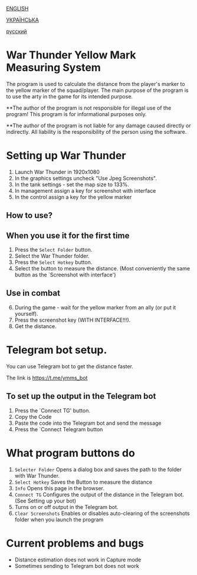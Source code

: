 <a href="https://github.com/qwazar14/WT-YMMS/blob/main/README.md">ENGLISH</a>

<a href="https://github.com/qwazar14/WT-YMMS/blob/main/README_UA.md">УКРАЇНСЬКА</a>

<a href="https://github.com/qwazar14/WT-YMMS/blob/main/README_RU.md">русский</a>

# War Thunder Yellow Mark Measuring System
The program is used to calculate the distance from the player's marker to the yellow marker of the squad/player.
The main purpose of the program is to use the arty in the game for its intended purpose.

**The author of the program is not responsible for illegal use of the program! This program is for informational purposes only.

**The author of the program is not liable for any damage caused directly or indirectly. All liability is the responsibility of the person using the software.

# Setting up War Thunder
1. Launch War Thunder in 1920x1080
2. In the graphics settings uncheck "Use Jpeg Screenshots".
3. In the tank settings - set the map size to 133%.
4. In management assign a key for screenshot with interface
5. In the control assign a key for the yellow marker

## How to use?
## When you use it for the first time
1. Press the `Select Folder` button.
2. Select the War Thunder folder.
3. Press the `Select Hotkey` button.
4. Select the button to measure the distance. (Most conveniently the same button as the `Screenshot with interface')

## Use in combat
6. During the game - wait for the yellow marker from an ally (or put it yourself).
7. Press the screenshot key (WITH INTERFACE!!!).
8. Get the distance.

# Telegram bot setup.
You can use Telegram bot to get the distance faster.

The link is https://t.me/ymms_bot

## To set up the output in the Telegram bot
1. Press the `Connect TG' button.
2. Copy the Code
3. Paste the code into the Telegram bot and send the message
4. Press the `Connect Telegram button


# What program buttons do
1. `Selecter Folder` Opens a dialog box and saves the path to the folder with War Thunder.
2. `Select Hotkey` Saves the Button to measure the distance
3. `Info` Opens this page in the browser.
4. `Connect TG` Configures the output of the distance in the Telegram bot. (See Setting up your bot)
5. Turns on or off output in the Telegram bot.
6. `Clear Screenshots` Enables or disables auto-clearing of the screenshots folder when you launch the program

# Current problems and bugs
- Distance estimation does not work in Capture mode
- Sometimes sending to Telegram bot does not work
